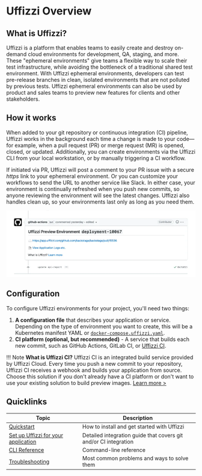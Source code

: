 # Uffizzi Overview

## What is Uffizzi?
Uffizzi is a platform that enables teams to easily create and destroy on-demand cloud environments for development, QA, staging, and more. These "ephemeral environments" give teams a flexible way to scale their test infrastructure, while avoiding the bottleneck of a traditional shared test environment. With Uffizzi ephemeral environments, developers can test pre-release branches in clean, isolated environments that are not polluted by previous tests. Uffizzi ephemeral environments can also be used by product and sales teams to preview new features for clients and other stakeholders.  

## How it works

When added to your git repository or continuous integration (CI) pipeline, Uffizzi works in the background each time a change is made to your code—for example, when a pull request (PR) or merge request (MR) is opened, closed, or updated. Additionally, you can create environments via the Uffizzi CLI from your local workstation, or by manually triggering a CI workflow.  

If initiated via PR, Uffizzi will post a comment to your PR issue with a secure _https_ link to your ephemeral environment. Or you can customize your workflows to send the URL to another service like Slack. In either case, your environment is continually refreshed when you push new commits, so anyone reviewing the environment will see the latest changes. Uffizzi also handles clean up, so your environments last only as long as you need them.

<img src="assets/images/pr-comment.webp" width="800">

## Configuration
To configure Uffizzi environments for your project, you'll need two things:  

1. **A configuration file** that describes your application or service. Depending on the type of environment you want to create, this will be a Kubernetes manifest YAML or [`docker-compose.uffizzi.yaml`](references/compose-spec.md).  
2. **CI platform (optional, but recommended)** - A service that builds each new commit, such as GitHub Actions, GitLab CI, or [Uffizzi CI](references/uffizzi-ci.md). 

!!! Note 
    **What is Uffizzi CI?** Uffizzi CI is an integrated build service provided by Uffizzi Cloud. Every time you push a new commit to your repository, Uffizzi CI receives a webhook and builds your application from source. Choose this solution if you don't already have a CI platform or don't want to use your existing solution to build preview images. [Learn more >](references/uffizzi-ci.md)

## **Quicklinks**
| Topic  | Description   |
|--------|---------------|
| [Quickstart](quickstart.md)  | How to install and get started with Uffizzi |
| [Set up Uffizzi for your application](set-up-uffizzi-for-your-application.md)  | Detailed integration guide that covers git and/or CI integration |
| [CLI Reference](references/cli.md)  | Command-line reference |
| [Troubleshooting](troubleshooting/most-common-problems.md)  | Most common problems and ways to solve them  |

&nbsp;  
&nbsp;  
&nbsp;  
&nbsp;  
&nbsp;  
&nbsp;  

